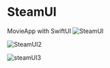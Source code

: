 # SteamUI
MovieApp with SwiftUI
![SteamUI](https://user-images.githubusercontent.com/91268094/186639026-cce753c8-9686-49a8-ab9f-18dc47e88cfe.png)

![SteamUI2](https://user-images.githubusercontent.com/91268094/186639301-593b02ff-aac4-4926-b2f7-2d225da07d91.png)

![steamUI3](https://user-images.githubusercontent.com/91268094/186639600-0a6eb075-7f56-4c2a-ac38-2ae71b1b37dd.png)
